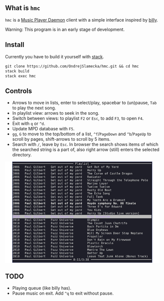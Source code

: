 What is `hmc`
-------------

`hmc` is a
[Music Player Daemon](https://www.musicpd.org/)
client with a simple interface inspired by
[billy](http://www.sheepfriends.com/index-page=billy.html).

Warning: This program is in an early stage of development.

Install
-------

Currently you have to build it yourself with [stack](https://docs.haskellstack.org/en/stable/README/).

    git clone https://github.com/OndrejSlamecka/hmc.git && cd hmc
    stack build
    stack exec hmc

Controls
--------

* Arrows to move in lists, enter to select/play, spacebar to (un)pause, `Tab` to
  play the next song.
* In playlist view: arrows to seek in the song.
* Switch between views: to playlist `F2` or `Esc`, to add `F3`, to open `F4`.
* Exit with `q` or `^d`.
* Update MPD database with `F5`.
* `gg`, `G` to move to the top/bottom of a list, `^f`/`PageDown` and `^b`/`PageUp` to scroll by pages, shift-arrows to scroll by 5 items.
* Search with `/`, leave by `Esc`. In browser the search shows items of
  which the searched string is a part of, also right arrow (still) enters the
  selected directory.


![Playlist view](screenshot.jpg)


TODO
----

* Playing queue (like billy has).
* Pause music on exit. Add `^q` to exit without pause.
